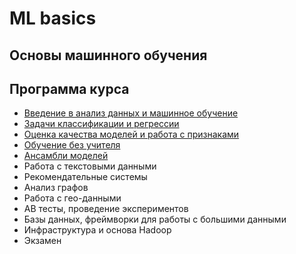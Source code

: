 # ML basics

## Основы машинного обучения

## Программа курса
* [Введение в анализ данных и машинное обучение](https://github.com/vadim0912/MLbase_2021_spring/tree/master/lecture01)
* [Задачи классификации и регрессии](https://github.com/vadim0912/MLbase_2021_spring/tree/main/lecture02)
* [Оценка качества моделей и работа с признаками](https://github.com/vadim0912/MLbase_2021_spring/tree/main/lecture03)
* [Обучение без учителя](https://github.com/vadim0912/MLbase_2021_spring/tree/main/lecture04)
* [Ансамбли моделей](https://github.com/vadim0912/MLbase_2021_spring/tree/main/lecture05)
* Работа с текстовыми данными
* Рекомендательные системы
* Анализ графов
* Работа с гео-данными
* АВ тесты, проведение экспериментов
* Базы данных, фреймворки для работы с большими данными
* Инфраструктура и основа Hadoop
* Экзамен
